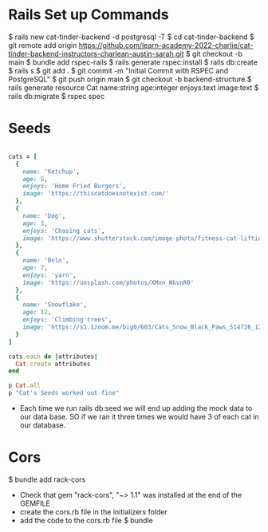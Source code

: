 # Rails Set up Commands
  $ rails new cat-tinder-backend -d postgresql -T
  $ cd cat-tinder-backend 
  $ git remote add origin https://github.com/learn-academy-2022-charlie/cat-tinder-backend-instructors-charlean-austin-sarah.git
  $ git checkout -b main
  $ bundle add rspec-rails
  $ rails generate rspec:install
  $ rails db:create
  $ rails s
  $ git add .
  $ git commit -m "Initial Commit with RSPEC and PostgreSQL"
  $ git push origin main
  $ git checkout -b backend-structure
  $ rails generate resource Cat name:string age:integer enjoys:text image:text
  $ rails db:migrate
  $ rspec spec

# Seeds
```ruby

cats = [
  {
    name: 'Ketchup',
    age: 5,
    enjoys: 'Home Fried Burgers', 
    image: 'https://thiscatdoesnotexist.com/'
  },
  {
    name: 'Dog',
    age: 3,
    enjoys: 'Chasing cats', 
    image: 'https://www.shutterstock.com/image-photo/fitness-cat-lifting-heavy-big-dumbbell-283555859'
  },
  {
    name: 'Bolo',
    age: 7,
    enjoys: 'yarn', 
    image: 'https://unsplash.com/photos/XMxn_NkvnR0'
  },
  {
    name: 'Snowflake',
    age: 12,
    enjoys: 'Climbing trees', 
    image: 'https://s1.1zoom.me/big0/603/Cats_Snow_Black_Paws_514726_1280x720.jpg'
  }
]

cats.each do |attributes|
  Cat.create attributes
end

p Cat.all
p "Cat's Seeds worked out fine"
```
- Each time we run rails db:seed we will end up adding the mock data to our data base. SO if we ran it three times we would have 3 of each cat in our database.

# Cors
  $ bundle add rack-cors
  - Check that gem "rack-cors", "~> 1.1" was installed at the end of the GEMFILE
  - create the cors.rb file in the initializers folder
  - add the code to the cors.rb file
  $ bundle